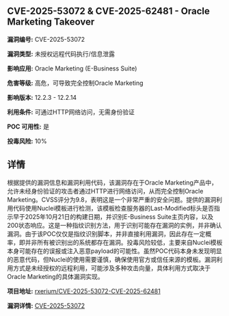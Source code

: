 ## CVE-2025-53072 & CVE-2025-62481 - Oracle Marketing Takeover

**漏洞编号:** CVE-2025-53072

**漏洞类型:** 未授权远程代码执行/信息泄露

**影响应用:** Oracle Marketing (E-Business Suite)

**危害等级:** 高危，可导致完全控制Oracle Marketing

**影响版本:** 12.2.3 - 12.2.14

**利用条件:** 可通过HTTP网络访问，无需身份验证

**POC 可用性:** 是

**投毒风险:** 10%

## 详情

根据提供的漏洞信息和漏洞利用代码，该漏洞存在于Oracle Marketing产品中，允许未经身份验证的攻击者通过HTTP进行网络访问，从而完全控制Oracle Marketing。CVSS评分为9.8，表明这是一个非常严重的安全问题。提供的漏洞利用代码使用Nuclei模板进行检测，该模板检查服务器的Last-Modified标头是否指示早于2025年10月21日的构建日期，并识别E-Business Suite主页内容，以及200状态响应。这是一种指纹识别方法，用于识别可能存在漏洞的实例，并非确认漏洞。由于该POC仅仅是指纹识别脚本，并非直接利用漏洞，因此存在一定概率，即并非所有被识别出的系统都存在漏洞。投毒风险较低，主要来自Nuclei模板本身可能存在的误报或注入恶意payload的可能性。虽然POC代码本身未发现明显的恶意代码，但Nuclei的使用需要谨慎，确保使用官方或信任来源的模板。漏洞利用方式是未经授权的远程利用，可能涉及多种攻击向量，具体利用方式取决于Oracle Marketing的具体漏洞实现。

**项目地址:** [rxerium/CVE-2025-53072-CVE-2025-62481](https://github.com/rxerium/CVE-2025-53072-CVE-2025-62481)

**漏洞详情:** [CVE-2025-53072](https://nvd.nist.gov/vuln/detail/CVE-2025-53072)